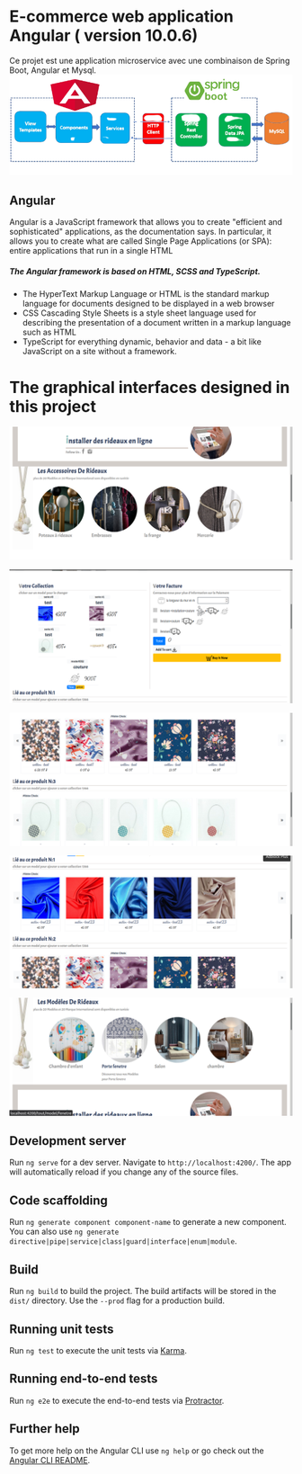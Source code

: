 # E-commerce web application Angular ( version 10.0.6)
Ce projet est une application microservice avec une combinaison de Spring Boot, Angular et Mysql. 
    ![Tux, the Linux mascot](/src/assets/readme6.png)



## Angular
Angular is a JavaScript framework that allows you to create "efficient and sophisticated" applications, as the documentation says. In particular, it allows you to create what are called Single Page Applications (or SPA): entire applications that run in a single HTML 
##### The Angular framework is based on HTML, SCSS and TypeScript.
   - The HyperText Markup Language or HTML is the standard markup language for documents designed to be displayed in a web browser
   - CSS Cascading Style Sheets is a style sheet language used for describing the presentation of a document written in a markup language such as HTML 
   - TypeScript for everything dynamic, behavior and data - a bit like JavaScript on a site without a framework.
    

# The graphical interfaces designed in this project


![Tux, the Linux mascot](/src/assets/readme1.png)

![Tux, the Linux mascot](/src/assets/readm2.png)

![Tux, the Linux mascot](/src/assets/readme3.png)

![Tux, the Linux mascot](/src/assets/readme4.png)

![Tux, the Linux mascot](/src/assets/readme5.png)



## Development server

Run `ng serve` for a dev server. Navigate to `http://localhost:4200/`. The app will automatically reload if you change any of the source files.

## Code scaffolding

Run `ng generate component component-name` to generate a new component. You can also use `ng generate directive|pipe|service|class|guard|interface|enum|module`.

## Build

Run `ng build` to build the project. The build artifacts will be stored in the `dist/` directory. Use the `--prod` flag for a production build.

## Running unit tests

Run `ng test` to execute the unit tests via [Karma](https://karma-runner.github.io).

## Running end-to-end tests

Run `ng e2e` to execute the end-to-end tests via [Protractor](http://www.protractortest.org/).

## Further help

To get more help on the Angular CLI use `ng help` or go check out the [Angular CLI README](https://github.com/angular/angular-cli/blob/master/README.md).
